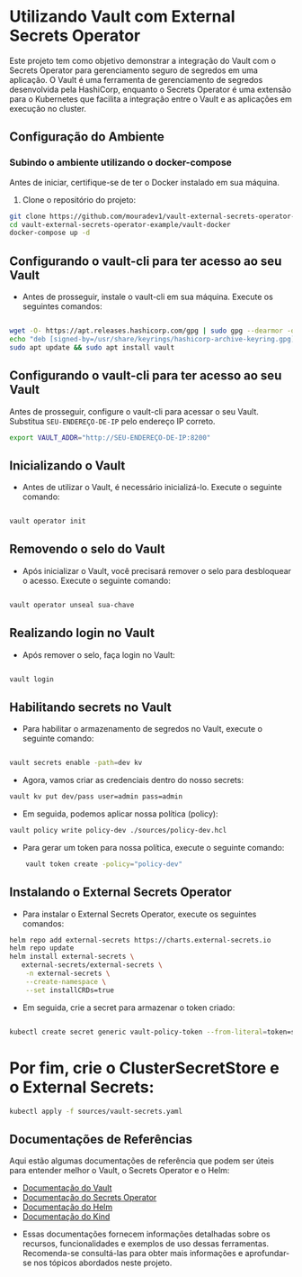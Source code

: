 # Utilizando Vault com External Secrets Operator

Este projeto tem como objetivo demonstrar a integração do Vault com o Secrets Operator para gerenciamento seguro de segredos em uma aplicação. O Vault é uma ferramenta de gerenciamento de segredos desenvolvida pela HashiCorp, enquanto o Secrets Operator é uma extensão para o Kubernetes que facilita a integração entre o Vault e as aplicações em execução no cluster.

## Configuração do Ambiente

### Subindo o ambiente utilizando o docker-compose

Antes de iniciar, certifique-se de ter o Docker instalado em sua máquina.

1. Clone o repositório do projeto:

```bash
git clone https://github.com/mouradev1/vault-external-secrets-operator-example.git
cd vault-external-secrets-operator-example/vault-docker
docker-compose up -d

```
## Configurando o vault-cli para ter acesso ao seu Vault
* Antes de prosseguir, instale o vault-cli em sua máquina. Execute os seguintes comandos:

```bash 

wget -O- https://apt.releases.hashicorp.com/gpg | sudo gpg --dearmor -o /usr/share/keyrings/hashicorp-archive-keyring.gpg
echo "deb [signed-by=/usr/share/keyrings/hashicorp-archive-keyring.gpg] https://apt.releases.hashicorp.com $(lsb_release -cs) main" | sudo tee /etc/apt/sources.list.d/hashicorp.list
sudo apt update && sudo apt install vault

```

## Configurando o vault-cli para ter acesso ao seu Vault

Antes de prosseguir, configure o vault-cli para acessar o seu Vault. Substitua `SEU-ENDEREÇO-DE-IP` pelo endereço IP correto.

```bash
export VAULT_ADDR="http://SEU-ENDEREÇO-DE-IP:8200"


```

## Inicializando o Vault
* Antes de utilizar o Vault, é necessário inicializá-lo. Execute o seguinte comando:

```bash

vault operator init

```

## Removendo o selo do Vault
* Após inicializar o Vault, você precisará remover o selo para desbloquear o acesso. Execute o seguinte comando:

```bash

vault operator unseal sua-chave

```


## Realizando login no Vault
* Após remover o selo, faça login no Vault:


```bash

vault login 

```


## Habilitando secrets no Vault
* Para habilitar o armazenamento de segredos no Vault, execute o seguinte comando:

```bash

vault secrets enable -path=dev kv

```

* Agora, vamos criar as credenciais dentro do nosso secrets:

```bash
vault kv put dev/pass user=admin pass=admin

```

* Em seguida, podemos aplicar nossa política (policy):

```bash
vault policy write policy-dev ./sources/policy-dev.hcl

```

* Para gerar um token para nossa política, execute o seguinte comando:

```bash
    vault token create -policy="policy-dev"
```

## Instalando o External Secrets Operator
* Para instalar o External Secrets Operator, execute os seguintes comandos:

```bash
helm repo add external-secrets https://charts.external-secrets.io
helm repo update
helm install external-secrets \
   external-secrets/external-secrets \
    -n external-secrets \
    --create-namespace \
    --set installCRDs=true
```

* Em seguida, crie a secret para armazenar o token criado:

```bash

kubectl create secret generic vault-policy-token --from-literal=token=seutoken

```

# Por fim, crie o ClusterSecretStore e o External Secrets:

```bash 
kubectl apply -f sources/vault-secrets.yaml 

```
## Documentações de Referências

Aqui estão algumas documentações de referência que podem ser úteis para entender melhor o Vault, o Secrets Operator e o Helm:

- [Documentação do Vault](https://developer.hashicorp.com/vault)
- [Documentação do Secrets Operator](https://external-secrets.io/v0.8.5)
- [Documentação do Helm](https://helm.sh/docs)
- [Documentação do Kind](https://kind.sigs.k8s.io/docs/user/quick-start)
* Essas documentações fornecem informações detalhadas sobre os recursos, funcionalidades e exemplos de uso dessas ferramentas. Recomenda-se consultá-las para obter mais informações e aprofundar-se nos tópicos abordados neste projeto.
